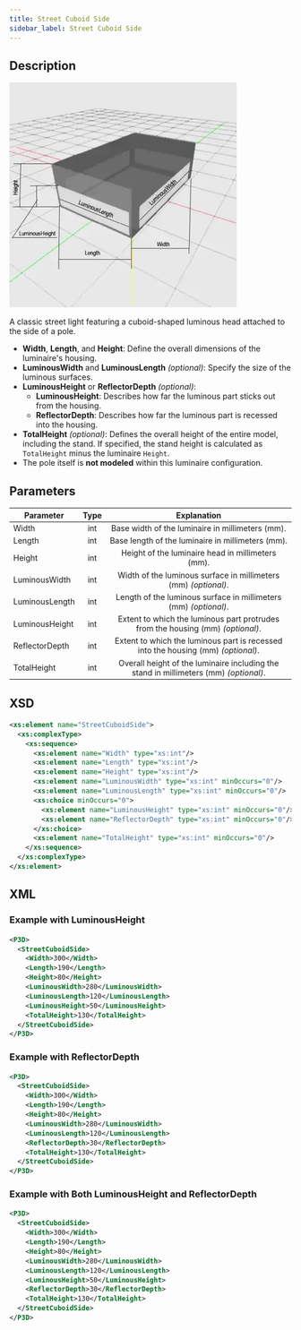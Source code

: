 ```yaml
---
title: Street Cuboid Side
sidebar_label: Street Cuboid Side
---
```


## Description

![Street Cuboid Side](/img/docs/geometry/parametric/street-cuboid-side.webp)

A classic street light featuring a cuboid-shaped luminous head attached to the side of a pole.

- **Width**, **Length**, and **Height**: Define the overall dimensions of the luminaire's housing.
- **LuminousWidth** and **LuminousLength** *(optional)*: Specify the size of the luminous surfaces.
- **LuminousHeight** or **ReflectorDepth** *(optional)*:
  - **LuminousHeight**: Describes how far the luminous part sticks out from the housing.
  - **ReflectorDepth**: Describes how far the luminous part is recessed into the housing.
- **TotalHeight** *(optional)*: Defines the overall height of the entire model, including the stand. If specified, the stand height is calculated as `TotalHeight` minus the luminaire `Height`.
- The pole itself is **not modeled** within this luminaire configuration.

## Parameters

| Parameter           | Type   | Explanation                                                           |
| ------------------- | :----: | :-------------------------------------------------------------------: |
| Width               | int    | Base width of the luminaire in millimeters (mm).                      |
| Length              | int    | Base length of the luminaire in millimeters (mm).                     |
| Height              | int    | Height of the luminaire head in millimeters (mm).                     |
| LuminousWidth       | int    | Width of the luminous surface in millimeters (mm) *(optional)*.        |
| LuminousLength      | int    | Length of the luminous surface in millimeters (mm) *(optional)*.       |
| LuminousHeight      | int    | Extent to which the luminous part protrudes from the housing (mm) *(optional)*. |
| ReflectorDepth      | int    | Extent to which the luminous part is recessed into the housing (mm) *(optional)*. |
| TotalHeight         | int    | Overall height of the luminaire including the stand in millimeters (mm) *(optional)*. |

## XSD

```xml
<xs:element name="StreetCuboidSide">
  <xs:complexType>
    <xs:sequence>
      <xs:element name="Width" type="xs:int"/>
      <xs:element name="Length" type="xs:int"/>
      <xs:element name="Height" type="xs:int"/>
      <xs:element name="LuminousWidth" type="xs:int" minOccurs="0"/>
      <xs:element name="LuminousLength" type="xs:int" minOccurs="0"/>
      <xs:choice minOccurs="0">
        <xs:element name="LuminousHeight" type="xs:int" minOccurs="0"/>
        <xs:element name="ReflectorDepth" type="xs:int" minOccurs="0"/>
      </xs:choice>
      <xs:element name="TotalHeight" type="xs:int" minOccurs="0"/>
    </xs:sequence>
  </xs:complexType>
</xs:element>
```

## XML
### Example with LuminousHeight

```xml
<P3D>
  <StreetCuboidSide>
    <Width>300</Width>
    <Length>190</Length>
    <Height>80</Height>
    <LuminousWidth>280</LuminousWidth>
    <LuminousLength>120</LuminousLength>
    <LuminousHeight>50</LuminousHeight>
    <TotalHeight>130</TotalHeight>
  </StreetCuboidSide>
</P3D>
```

### Example with ReflectorDepth

```xml
<P3D>
  <StreetCuboidSide>
    <Width>300</Width>
    <Length>190</Length>
    <Height>80</Height>
    <LuminousWidth>280</LuminousWidth>
    <LuminousLength>120</LuminousLength>
    <ReflectorDepth>30</ReflectorDepth>
    <TotalHeight>130</TotalHeight>
  </StreetCuboidSide>
</P3D>
```

### Example with Both LuminousHeight and ReflectorDepth

```xml
<P3D>
  <StreetCuboidSide>
    <Width>300</Width>
    <Length>190</Length>
    <Height>80</Height>
    <LuminousWidth>280</LuminousWidth>
    <LuminousLength>120</LuminousLength>
    <LuminousHeight>50</LuminousHeight>
    <ReflectorDepth>30</ReflectorDepth>
    <TotalHeight>130</TotalHeight>
  </StreetCuboidSide>
</P3D>
```